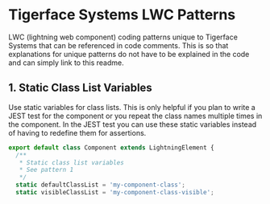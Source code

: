 # Tigerface Systems LWC Patterns

LWC (lightning web component) coding patterns unique to Tigerface Systems that can be referenced in code comments. This is so that explanations for unique patterns do not have to be explained in the code and can simply link to this readme.

## 1. Static Class List Variables

Use static variables for class lists. This is only helpful if you plan to write a JEST test for the component or you repeat the class names multiple times in the component. In the JEST test you can use these static variables instead of having to redefine them for assertions.

```JavaScript
export default class Component extends LightningElement {
  /**
   * Static class list variables
   * See pattern 1
   */
  static defaultClassList = 'my-component-class';
  static visibleClassList = 'my-component-class-visible';
```

